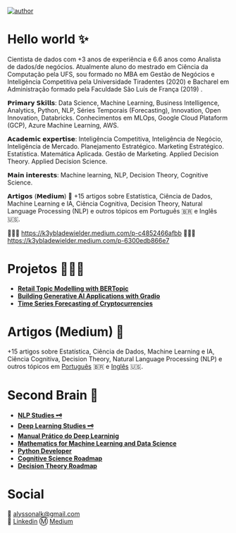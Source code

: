 [![author](https://img.shields.io/badge/author-alysson_guimarães-red.svg)](https://www.linkedin.com/in/guimaraesalysson/)

# Hello world ✨
Cientista de dados com +3 anos de experiência e 6.6 anos como Analista de dados/de negócios. Atualmente aluno do mestrado em Ciência da Computação pela UFS, sou formado no MBA em Gestão de Negócios e Inteligência Competitiva pela Universidade Tiradentes (2020) e Bacharel em Administração formado pela Faculdade São Luís de França (2019) .

𝗣𝗿𝗶𝗺𝗮𝗿𝘆 𝗦𝗸𝗶𝗹𝗹𝘀: Data Science, Machine Learning, Business Intelligence, Analytics, Python, NLP, Séries Temporais (Forecasting), Innovation, Open Innovation, Databricks. Conhecimentos em MLOps, Google Cloud Plataform (GCP), Azure Machine Learning, AWS.

𝗔𝗰𝗮𝗱𝗲𝗺𝗶𝗰 𝗲𝘅𝗽𝗲𝗿𝘁𝗶𝘀𝗲: Inteligência Competitiva, Inteligência de Negócio, Inteligência de Mercado. Planejamento Estratégico. Marketing Estratégico. Estatística. Matemática Aplicada. Gestão de Marketing. Applied Decision Theory. Applied Decision Science.

𝗠𝗮𝗶𝗻 𝗶𝗻𝘁𝗲𝗿𝗲𝘀𝘁𝘀: Machine learning, NLP, Decision Theory, Cognitive Science.

𝗔𝗿𝘁𝗶𝗴𝗼𝘀 (𝗠𝗲𝗱𝗶𝘂𝗺) 📑
+15 artigos sobre Estatística, Ciência de Dados, Machine Learning e IA, Ciência Cognitiva, Decision Theory, Natural Language Processing (NLP) e outros tópicos em Português 🇧🇷 e Inglês 🇺🇸.

🔗🇧🇷 https://k3ybladewielder.medium.com/p-c4852466afbb
🔗🇺🇸 https://k3ybladewielder.medium.com/p-6300edb866e7

# Projetos 🧑🏽‍🔬
* [**Retail Topic Modelling with BERTopic**](https://github.com/k3ybladewielder/retail_trend_detector)
* [**Building Generative AI Applications with Gradio**](https://github.com/k3ybladewielder/gen_apps)
* [**Time Series Forecasting of Cryptocurrencies**](https://github.com/k3ybladewielder/crypto_forecast)

# **Artigos (Medium)** 📑
+15 artigos sobre Estatística, Ciência de Dados, Machine Learning e IA, Ciência Cognitiva, Decision Theory, Natural Language Processing (NLP) e outros tópicos em [Português](https://k3ybladewielder.medium.com/p-c4852466afbb) 🇧🇷 e [Inglês](https://k3ybladewielder.medium.com/p-6300edb866e7) 🇺🇸.

# **Second Brain** 🧠
* [**NLP Studies 🗝️**](https://github.com/k3ybladewielder/nlp)
* [**Deep Learning Studies 🗝️**](https://github.com/k3ybladewielder/deep_learning)
* [**Manual Prático do Deep Learninig**](https://github.com/k3ybladewielder/mpdl)
* [**Mathematics for Machine Learning and Data Science**](https://github.com/k3ybladewielder/math_for_ml_ds)
* [**Python Developer**](https://github.com/k3ybladewielder/python-developer)
* [**Cognitive Science Roadmap**](https://github.com/k3ybladewielder/cognitive_science/)
* [**Decision Theory Roadmap**](https://github.com/k3ybladewielder/decision_theory)

# Social
📧 alyssonalk@gmail.com<br>
💼 [Linkedin](https://www.linkedin.com/in/guimaraesalysson/)
Ⓜ️ [Medium](https://medium.com/@k3ybladewielder)
